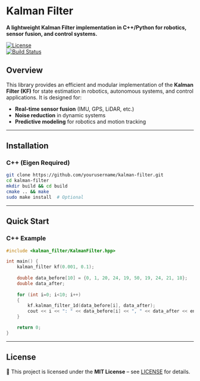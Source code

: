 # **Kalman Filter**  

**A lightweight Kalman Filter implementation in C++/Python for robotics, sensor fusion, and control systems.**  

[![License](https://img.shields.io/badge/License-MIT-blue.svg)](LICENSE)  
[![Build Status](https://github.com/yourusername/kalman-filter/actions/workflows/ci.yml/badge.svg)](https://github.com/yourusername/kalman-filter/actions)  

## **Overview**  
This library provides an efficient and modular implementation of the **Kalman Filter (KF)** for state estimation in robotics, autonomous systems, and control applications. It is designed for:  
- **Real-time sensor fusion** (IMU, GPS, LiDAR, etc.)  
- **Noise reduction** in dynamic systems  
- **Predictive modeling** for robotics and motion tracking  

---

## **Installation**  

### **C++ (Eigen Required)**  
```bash  
git clone https://github.com/yourusername/kalman-filter.git  
cd kalman-filter  
mkdir build && cd build  
cmake .. && make  
sudo make install  # Optional  
``` 

---

## **Quick Start**  

### **C++ Example**  
```cpp  
#include <kalman_filter/KalmanFilter.hpp>  

int main() {  
    kalman_filter kf(0.001, 0.1);
	
	double data_before[10] = {0, 1, 20, 24, 19, 50, 19, 24, 21, 18};
	double data_after;
	
	for (int i=0; i<10; i++)
	{
		kf.kalman_filter_1d(data_before[i], data_after);
		cout << i << ": " << data_before[i] << ", " << data_after << endl;
	}

    return 0;  
}  
```  

---

## **License**  
📄 This project is licensed under the **MIT License** – see [LICENSE](LICENSE) for details.  



